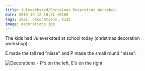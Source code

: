 ```yaml
---
title: Juleverksted/Christmas Decoration Workshop
date: 2013-12-12 18:21 +0100
tags: xmas, decorations, kids
image: decorations.jpg
---
```


The kids had Juleverksted at school today (christmas decoration workshop).

E made the tall red "nisse" and P made the small round "nisse".

![Decorations - P's on the left, E's on the right](decorations.jpg 'Decorations - P\'s on the left, E\'s on the right')

